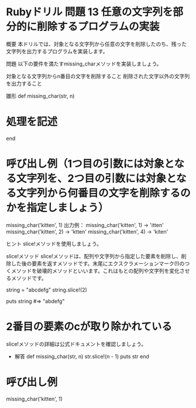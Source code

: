 # Rubyドリル 問題 13 任意の文字列を部分的に削除するプログラムの実装

概要
本ドリルでは、対象となる文字列から任意の文字を削除したのち、残った文字列を出力するプログラムを実装します。

問題
以下の要件を満たすmissing_charメソッドを実装しましょう。

対象となる文字列からn番目の文字を削除すること
削除された文字以外の文字列を出力すること

雛形
def missing_char(str, n)
  # 処理を記述
end

# 呼び出し例（1つ目の引数には対象となる文字列を、2つ目の引数には対象となる文字列から何番目の文字を削除するのかを指定しましょう）
missing_char('kitten', 1)
出力例：
missing_char('kitten', 1) → 'itten'
missing_char('kitten', 2) → 'ktten'
missing_char('kitten', 4) → 'kiten'

ヒント
slice!メソッドを使用しましょう。

 slice!メソッド
slice!メソッドは、配列や文字列から指定した要素を削除し、削除した後の要素を返すメソッドです。末尾にエクスクラメーションマーク(!)のつくメソッドを破壊的メソッドといいます。これはもとの配列や文字列を変化させるメソッドです。

string = "abcdefg"
string.slice!(2)

puts string
#=> "abdefg"
# 2番目の要素のcが取り除かれている
slice!メソッドの詳細は公式ドキュメントを確認しましょう。

- 解答
def missing_char(str, n)
  str.slice!(n - 1)
  puts str
end

# 呼び出し例
missing_char('kitten', 1)